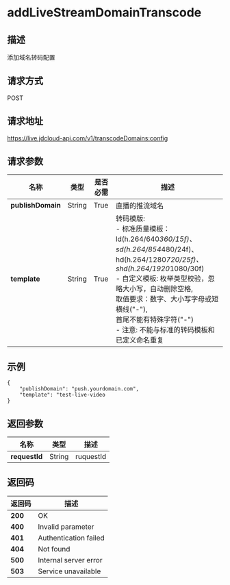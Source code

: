 # addLiveStreamDomainTranscode


## 描述
添加域名转码配置

## 请求方式
POST

## 请求地址
https://live.jdcloud-api.com/v1/transcodeDomains:config


## 请求参数
|名称|类型|是否必需|描述|
|---|---|---|---|
|**publishDomain**|String|True|直播的推流域名|
|**template**|String|True|转码模版:<br>  - 标准质量模板：ld(h.264/640*360/15f)、sd(h.264/854*480/24f)、hd(h.264/1280*720/25f)、shd(h.264/1920*1080/30f)<br>  - 自定义模板: 枚举类型校验，忽略大小写，自动删除空格,<br>              取值要求：数字、大小写字母或短横线("-"),<br>              首尾不能有特殊字符("-")<br>  - 注意: 不能与标准的转码模板和已定义命名重复<br>|


## 示例
    {
        "publishDomain": "push.yourdomain.com",
        "template": "test-live-video
    }
## 返回参数
|名称|类型|描述|
|---|---|---|
|**requestId**|String|ruquestId|


## 返回码
|返回码|描述|
|---|---|
|**200**|OK|
|**400**|Invalid parameter|
|**401**|Authentication failed|
|**404**|Not found|
|**500**|Internal server error|
|**503**|Service unavailable|
